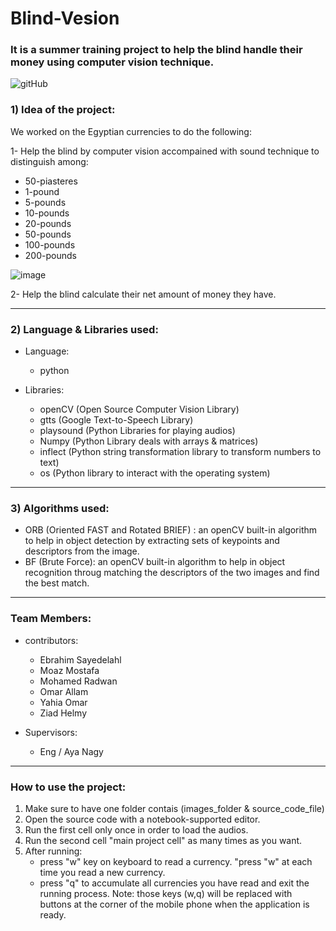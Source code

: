 # Blind-Vesion
### It is a summer training project to help the blind handle their money using computer vision technique.
![gitHub](https://user-images.githubusercontent.com/91850794/184735876-78767aeb-c6d6-4a0a-851e-034111e65e91.png)

### 1) Idea of the project:
We worked on the Egyptian currencies to do the following:

1- Help the blind by computer vision accompained with sound technique to distinguish among:
  * 50-piasteres
  * 1-pound 
  * 5-pounds
  * 10-pounds
  * 20-pounds
  * 50-pounds
  * 100-pounds
  * 200-pounds
 
![image](https://user-images.githubusercontent.com/111139674/189540055-782affde-d330-4aa3-8de7-1fe074c544ce.png)

2- Help the blind calculate their net amount of money they have.

_________________________________________________________________________________________________________________________________________

### 2) Language & Libraries used: 
- Language:

  * python
  
- Libraries:

  * openCV (Open Source Computer Vision Library)
  * gtts (Google Text-to-Speech Library) 
  * playsound (Python Libraries for playing audios)
  * Numpy (Python Library deals with arrays & matrices)
  * inflect (Python string transformation library to transform numbers to text)
  * os (Python library to interact with the operating system)

_________________________________________________________________________________________________________________________________________

### 3) Algorithms used:

* ORB (Oriented FAST and Rotated BRIEF) : an openCV built-in algorithm to help in object detection by extracting sets of keypoints and descriptors from the image.
* BF (Brute Force): an openCV built-in algorithm to help in object recognition throug matching the descriptors of the two images and find the best match.
_________________________________________________________________________________________________________________________________________

### Team Members:
- contributors:
  * Ebrahim Sayedelahl
  * Moaz Mostafa
  * Mohamed Radwan
  * Omar Allam
  * Yahia Omar
  * Ziad Helmy

- Supervisors:
  * Eng / Aya Nagy 
_________________________________________________________________________________________________________________________________________

### How to use the project:
  1. Make sure to have one folder contais (images_folder & source_code_file)
  2. Open the source code with a notebook-supported editor.
  3. Run the first cell only once in order to load the audios.
  3. Run the second cell "main project cell" as many times as you want.
  4. After running:
     - press "w" key on keyboard to read a currency. "press "w" at each time you read a new currency.
     - press "q" to accumulate all currencies you have read and exit the running process.
            Note: those keys (w,q) will be replaced with buttons at the corner of the mobile phone when the application is ready.
